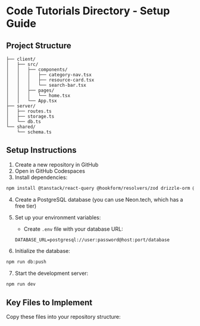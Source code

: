 # Code Tutorials Directory - Setup Guide

## Project Structure
```
├── client/
│   ├── src/
│   │   ├── components/
│   │   │   ├── category-nav.tsx
│   │   │   ├── resource-card.tsx
│   │   │   └── search-bar.tsx
│   │   ├── pages/
│   │   │   └── home.tsx
│   │   └── App.tsx
├── server/
│   ├── routes.ts
│   ├── storage.ts
│   └── db.ts
└── shared/
    └── schema.ts
```

## Setup Instructions

1. Create a new repository in GitHub
2. Open in GitHub Codespaces
3. Install dependencies:
```bash
npm install @tanstack/react-query @hookform/resolvers/zod drizzle-orm @neondatabase/serverless drizzle-zod express react react-dom wouter lucide-react zod tailwindcss @radix-ui/react-* class-variance-authority
```

4. Create a PostgreSQL database (you can use Neon.tech, which has a free tier)
5. Set up your environment variables:
   - Create `.env` file with your database URL:
   ```
   DATABASE_URL=postgresql://user:password@host:port/database
   ```

6. Initialize the database:
```bash
npm run db:push
```

7. Start the development server:
```bash
npm run dev
```

## Key Files to Implement

Copy these files into your repository structure:
